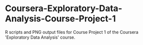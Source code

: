 # Coursera-Exploratory-Data-Analysis-Course-Project-1
R scripts and PNG output files for Course Project 1 of the Coursera 'Exploratory Data Analysis' course.
